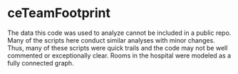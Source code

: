 # ceTeamFootprint

The data this code was used to analyze cannot be included in a public repo. 
Many of the scripts here conduct similar analyses with minor changes. Thus, many of these scripts were quick trails and the code may not be well commented or exceptionally clear.
Rooms in the hospital were modeled as a fully connected graph.
